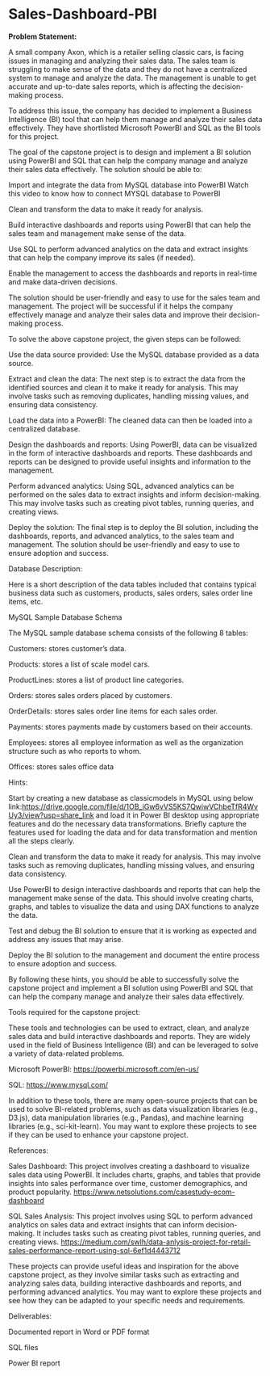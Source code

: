 # Sales-Dashboard-PBI
**Problem Statement:**

A small company Axon, which is a retailer selling classic cars, is facing issues in managing and analyzing their sales data. The sales team is struggling to make sense of the data and they do not have a centralized system to manage and analyze the data. The management is unable to get accurate and up-to-date sales reports, which is affecting the decision-making process.

To address this issue, the company has decided to implement a Business Intelligence (BI) tool that can help them manage and analyze their sales data effectively. They have shortlisted Microsoft PowerBI and SQL as the BI tools for this project.

The goal of the capstone project is to design and implement a BI solution using PowerBI and SQL that can help the company manage and analyze their sales data effectively. The solution should be able to:

Import and integrate the data from MySQL database into PowerBI
Watch this video to know how to connect MYSQL database to PowerBI

Clean and transform the data to make it ready for analysis.

Build interactive dashboards and reports using PowerBI that can help the sales team and management make sense of the data.

Use SQL to perform advanced analytics on the data and extract insights that can help the company improve its sales (if needed).

Enable the management to access the dashboards and reports in real-time and make data-driven decisions.

The solution should be user-friendly and easy to use for the sales team and management. The project will be successful if it helps the company effectively manage and analyze their sales data and improve their decision-making process.



To solve the above capstone project, the given steps can be followed:

Use the data source provided: Use the MySQL database provided as a data source.

Extract and clean the data: The next step is to extract the data from the identified sources and clean it to make it ready for analysis. This may involve tasks such as removing duplicates, handling missing values, and ensuring data consistency.

Load the data into a PowerBI: The cleaned data can then be loaded into a centralized database.

Design the dashboards and reports: Using PowerBI, data can be visualized in the form of interactive dashboards and reports. These dashboards and reports can be designed to provide useful insights and information to the management.

Perform advanced analytics: Using SQL, advanced analytics can be performed on the sales data to extract insights and inform decision-making. This may involve tasks such as creating pivot tables, running queries, and creating views.

Deploy the solution: The final step is to deploy the BI solution, including the dashboards, reports, and advanced analytics, to the sales team and management. The solution should be user-friendly and easy to use to ensure adoption and success.



Database Description:

Here is a short description of the data tables included that contains typical business data such as customers, products, sales orders, sales order line items, etc.



MySQL Sample Database Schema

The MySQL sample database schema consists of the following 8 tables:

Customers: stores customer’s data.

Products: stores a list of scale model cars.

ProductLines: stores a list of product line categories.

Orders: stores sales orders placed by customers.

OrderDetails: stores sales order line items for each sales order.

Payments: stores payments made by customers based on their accounts.

Employees: stores all employee information as well as the organization structure such as who reports to whom.

Offices: stores sales office data



Hints:

Start by creating a new database as classicmodels in MySQL using below link:https://drive.google.com/file/d/1OB_iGw6vVS5KS7QwiwVChbeTfR4WvUy3/view?usp=share_link and load it in Power BI desktop using appropriate features and do the necessary data transformations. Briefly capture the features used for loading the data and for data transformation and mention all the steps clearly.

Clean and transform the data to make it ready for analysis. This may involve tasks such as removing duplicates, handling missing values, and ensuring data consistency.

Use PowerBI to design interactive dashboards and reports that can help the management make sense of the data. This should involve creating charts, graphs, and tables to visualize the data and using DAX functions to analyze the data.

Test and debug the BI solution to ensure that it is working as expected and address any issues that may arise.

Deploy the BI solution to the management and document the entire process to ensure adoption and success.

By following these hints, you should be able to successfully solve the capstone project and implement a BI solution using PowerBI and SQL that can help the company manage and analyze their sales data effectively.

Tools required for the capstone project:

These tools and technologies can be used to extract, clean, and analyze sales data and build interactive dashboards and reports. They are widely used in the field of Business Intelligence (BI) and can be leveraged to solve a variety of data-related problems.

Microsoft PowerBI: https://powerbi.microsoft.com/en-us/

SQL: https://www.mysql.com/

In addition to these tools, there are many open-source projects that can be used to solve BI-related problems, such as data visualization libraries (e.g., D3.js), data manipulation libraries (e.g., Pandas), and machine learning libraries (e.g., sci-kit-learn). You may want to explore these projects to see if they can be used to enhance your capstone project.



References:

Sales Dashboard: This project involves creating a dashboard to visualize sales data using PowerBI. It includes charts, graphs, and tables that provide insights into sales performance over time, customer demographics, and product popularity. https://www.netsolutions.com/casestudy-ecom-dashboard

SQL Sales Analysis: This project involves using SQL to perform advanced analytics on sales data and extract insights that can inform decision-making. It includes tasks such as creating pivot tables, running queries, and creating views. https://medium.com/swlh/data-anlysis-project-for-retail-sales-performance-report-using-sql-6ef1d4443712

These projects can provide useful ideas and inspiration for the above capstone project, as they involve similar tasks such as extracting and analyzing sales data, building interactive dashboards and reports, and performing advanced analytics. You may want to explore these projects and see how they can be adapted to your specific needs and requirements.

Deliverables: 

Documented report in Word or PDF format

SQL files

Power BI report
